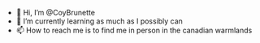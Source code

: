 - 👋 Hi, I’m @CoyBrunette
- 🌱 I’m currently learning as much as I possibly can 
- 📫 How to reach me is to find me in person in the canadian warmlands

<!---
CoyBrunette/CoyBrunette is a ✨ special ✨ repository because its `README.md` (this file) appears on your GitHub profile.
You can click the Preview link to take a look at your changes.
--->
